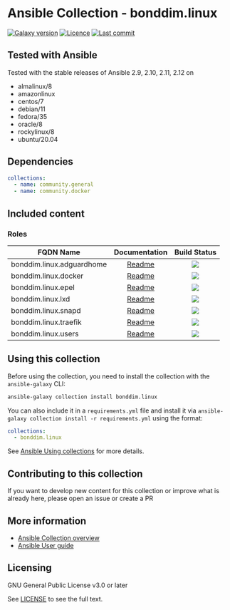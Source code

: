 # Ansible Collection - bonddim.linux

[![Galaxy version](https://img.shields.io/badge/dynamic/json?style=flat&label=galaxy&logo=ansible&url=https://galaxy.ansible.com/api/v2/collections/bonddim/linux/&query=latest_version.version)](https://galaxy.ansible.com/bonddim/linux)
[![Licence](https://img.shields.io/github/license/bonddim/ansible-collection-linux?logo=license)](https://github.com/bonddim/ansible-collection-linux/blob/main/LICENSE)
[![Last commit](https://img.shields.io/github/last-commit/bonddim/ansible-collection-linux?logo=github)](https://github.com/bonddim/ansible-collection-linux/commits/main)

## Tested with Ansible
Tested with the stable releases of Ansible 2.9, 2.10, 2.11, 2.12 on
  - almalinux/8
  - amazonlinux
  - centos/7
  - debian/11
  - fedora/35
  - oracle/8
  - rockylinux/8
  - ubuntu/20.04

## Dependencies
```yaml
collections:
  - name: community.general
  - name: community.docker
```


## Included content
### Roles

| FQDN Name | Documentation | Build Status |
| --------- | :-----------: | :----------: |
| bonddim.linux.adguardhome | [Readme](https://github.com/bonddim/ansible-collection-linux/blob/main/roles/adguardhome/README.md) | [![](https://img.shields.io/github/workflow/status/bonddim/ansible-collection-linux/adguardhome/main?logo=github)](https://github.com/bonddim/ansible-collection-linux/actions/workflows/role_adguardhome.yaml?query=branch%3Amain) |
| bonddim.linux.docker | [Readme](https://github.com/bonddim/ansible-collection-linux/blob/main/roles/docker/README.md) | [![](https://img.shields.io/github/workflow/status/bonddim/ansible-collection-linux/docker/main?logo=github)](https://github.com/bonddim/ansible-collection-linux/actions/workflows/role_docker.yaml?query=branch%3Amain) |
| bonddim.linux.epel | [Readme](https://github.com/bonddim/ansible-collection-linux/blob/main/roles/epel/README.md) | [![](https://img.shields.io/github/workflow/status/bonddim/ansible-collection-linux/epel/main?logo=github)](https://github.com/bonddim/ansible-collection-linux/actions/workflows/role_epel.yaml?query=branch%3Amain) |
| bonddim.linux.lxd | [Readme](https://github.com/bonddim/ansible-collection-linux/blob/main/roles/lxd/README.md) | [![](https://img.shields.io/github/workflow/status/bonddim/ansible-collection-linux/lxd/main?logo=github)](https://github.com/bonddim/ansible-collection-linux/actions/workflows/role_lxd.yaml?query=branch%3Amain) |
| bonddim.linux.snapd | [Readme](https://github.com/bonddim/ansible-collection-linux/blob/main/roles/snapd/README.md) | [![](https://img.shields.io/github/workflow/status/bonddim/ansible-collection-linux/snapd/main?logo=github)](https://github.com/bonddim/ansible-collection-linux/actions/workflows/role_snapd.yaml?query=branch%3Amain) |
| bonddim.linux.traefik | [Readme](https://github.com/bonddim/ansible-collection-linux/blob/main/roles/traefik/README.md) | [![](https://img.shields.io/github/workflow/status/bonddim/ansible-collection-linux/traefik/main?logo=github)](https://github.com/bonddim/ansible-collection-linux/actions/workflows/role_traefik.yaml?query=branch%3Amain) |
| bonddim.linux.users | [Readme](https://github.com/bonddim/ansible-collection-linux/blob/main/roles/users/README.md) | [![](https://img.shields.io/github/workflow/status/bonddim/ansible-collection-linux/users/main?logo=github)](https://github.com/bonddim/ansible-collection-linux/actions/workflows/role_users.yaml?query=branch%3Amain) |


## Using this collection
Before using the collection, you need to install the collection with the `ansible-galaxy` CLI:
```bash
ansible-galaxy collection install bonddim.linux
```

You can also include it in a `requirements.yml` file and install it via `ansible-galaxy collection install -r requirements.yml` using the format:
```yaml
collections:
  - bonddim.linux
```

See [Ansible Using collections](https://docs.ansible.com/ansible/latest/user_guide/collections_using.html) for more details.


## Contributing to this collection
If you want to develop new content for this collection or improve what is already here, please open an issue or create a PR


## More information
- [Ansible Collection overview](https://github.com/ansible-collections/overview)
- [Ansible User guide](https://docs.ansible.com/ansible/latest/user_guide/index.html)


## Licensing
GNU General Public License v3.0 or later

See [LICENSE](https://github.com/bonddim/ansible-collection-linux/blob/main/LICENSE) to see the full text.
